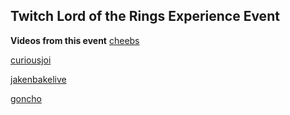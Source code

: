 ## Twitch Lord of the Rings Experience Event

**Videos from this event**
[cheebs](https://www.twitch.tv/videos/1609507879)

[curiousjoi](https://www.twitch.tv/videos/1609508098)

[jakenbakelive](https://www.twitch.tv/videos/1609507291)

[goncho](https://www.twitch.tv/videos/1609508310)

